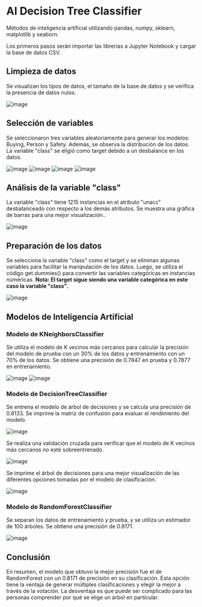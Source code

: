# AI Decision Tree Classifier

Métodos de inteligencia artificial utilizando pandas, numpy, sklearn, matplotlib y seaborn.

Los primeros pasos serán importar las librerías a Jupyter Notebook y cargar la base de datos CSV.

## Limpieza de datos

Se visualizan los tipos de datos, el tamaño de la base de datos y se verifica la presencia de datos nulos.

![image](https://github.com/jolosjoel/-AI-Decision-Tree-Classifier/assets/45809759/443b2cb7-6be2-401d-8e86-711a5694f386)

## Selección de variables

Se seleccionaron tres variables aleatoriamente para generar los modelos: Buying, Person y Safety. Además, se observa la distribución de los datos. La variable "class" se eligió como target debido a un desbalance en los datos.

![image](https://github.com/jolosjoel/-AI-Decision-Tree-Classifier/assets/45809759/84208b1b-1ac5-413e-b0ca-9e1bca814a52)
![image](https://github.com/jolosjoel/-AI-Decision-Tree-Classifier/assets/45809759/90bb8b28-6e88-4415-9b5e-54278fae6735)
![image](https://github.com/jolosjoel/-AI-Decision-Tree-Classifier/assets/45809759/ae72fefe-7941-4427-95c6-6370266d7a21)
![image](https://github.com/jolosjoel/-AI-Decision-Tree-Classifier/assets/45809759/72e20457-a19f-47aa-adaa-aaaff93fd4c7)

## Análisis de la variable "class"

La variable "class" tiene 1215 instancias en el atributo "unacc" desbalanceado con respecto a los demás atributos. Se muestra una gráfica de barras para una mejor visualización..

![image](https://github.com/jolosjoel/-AI-Decision-Tree-Classifier/assets/45809759/c1c02e75-69b0-40e0-9510-7528ce013d7f)

## Preparación de los datos

Se selecciona la variable "class" como el target y se eliminan algunas variables para facilitar la manipulación de los datos. Luego, se utiliza el código get.dummies() para convertir las variables categóricas en instancias numéricas. **Nota: El target sigue siendo una variable categórica en este caso la variable "class".**

![image](https://github.com/jolosjoel/-AI-Decision-Tree-Classifier/assets/45809759/0df24cc0-800c-43b9-8486-d9329d1934a9)

## Modelos de Inteligencia Artificial

### Modelo de KNeighborsClassifier

Se utiliza el modelo de K vecinos más cercanos para calcular la precisión del modelo de prueba con un 30% de los datos y entrenamiento con un 70% de los datos. Se obtiene una precisión de 0.7847 en prueba y 0.7877 en entrenamiento.

![image](https://github.com/jolosjoel/-AI-Decision-Tree-Classifier/assets/45809759/1a3411e8-1f5f-4579-8935-1cc8729e068f)
![image](https://github.com/jolosjoel/-AI-Decision-Tree-Classifier/assets/45809759/0995898b-ae9f-4241-a682-38d29884e6db)


### Modelo de DecisionTreeClassifier

Se entrena el modelo de árbol de decisiones y se calcula una precisión de 0.8133. Se imprime la matriz de confusión para evaluar el rendimiento del modelo.

![image](https://github.com/jolosjoel/-AI-Decision-Tree-Classifier/assets/45809759/898f6837-b97e-45a6-bf6b-3ab9b8b39a3d)

Se realiza una validación cruzada para verificar que el modelo de K vecinos más cercanos no esté sobreentrenado.

![image](https://github.com/jolosjoel/-AI-Decision-Tree-Classifier/assets/45809759/6b5c8613-45fa-4c16-8890-163f9dc8e7f4)

Se imprime el árbol de decisiones para una mejor visualización de las diferentes opciones tomadas por el modelo de clasificación.

![image](https://github.com/jolosjoel/-AI-Decision-Tree-Classifier/assets/45809759/4922386e-0029-4080-baa5-f8b837045083)


### Modelo de RandomForestClassifier

Se separan los datos de entrenamiento y prueba, y se utiliza un estimador de 100 árboles. Se obtiene una precisión de 0.8171.

![image](https://github.com/jolosjoel/-AI-Decision-Tree-Classifier/assets/45809759/f2493581-e118-41f9-b417-79c8a0b1ab0a)


## Conclusión

En resumen, el modelo que obtuvo la mejor precisión fue el de RandomForest con un 0.8171 de precisión en su clasificación. Esta opción tiene la ventaja de generar múltiples clasificaciones y elegir la mejor a través de la votación. La desventaja es que puede ser complicado para las personas comprender por qué se elige un árbol en particular.





